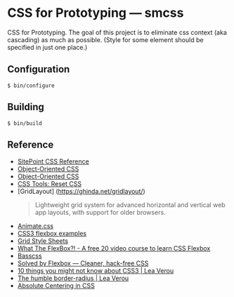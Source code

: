 # CSS for Prototyping — smcss

CSS for Prototyping. The goal of this project is to eliminate css
context (aka cascading) as much as possible. (Style for some element
should be specified in just one place.)

## Configuration

    $ bin/configure

## Building

    $ bin/build

## Reference

* [SitePoint CSS Reference](http://reference.sitepoint.com/css/)
* [Object-Oriented CSS](http://oocss.org/)
* [Object-Oriented CSS](http://www.slideshare.net/stubbornella/object-oriented-css)
* [CSS Tools: Reset CSS](http://meyerweb.com/eric/tools/css/reset/)
* [GridLayout] (https://ghinda.net/gridlayout/)
  > Lightweight grid system for advanced horizontal and vertical web app
  > layouts, with support for older browsers.
* [Animate.css](https://daneden.github.io/animate.css/)
* [CSS3 flexbox examples](http://helephant.com/2013/03/29/css3-flexbox-examples/)
* [Grid Style Sheets](https://github.com/gss)
* [What The FlexBox?! - A free 20 video course to learn CSS Flexbox](http://flexbox.io/)
* [Basscss](http://www.basscss.com/)
* [Solved by Flexbox — Cleaner, hack-free CSS](https://philipwalton.github.io/solved-by-flexbox/)
* [10 things you might not know about CSS3 | Lea Verou](https://vimeo.com/31719130)
* [The humble border-radius | Lea Verou](https://vimeo.com/70171266)
* [Absolute Centering in CSS](http://codepen.io/shshaw/pen/gEiDt)
